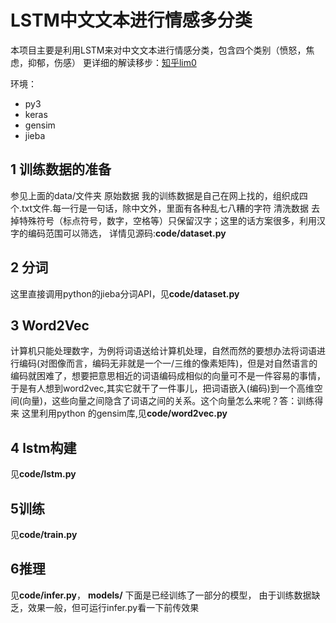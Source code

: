 # LSTM中文文本进行情感多分类
本项目主要是利用LSTM来对中文文本进行情感分类，包含四个类别（愤怒，焦虑，抑郁，伤感）
更详细的解读移步：[知乎lim0](https://zhuanlan.zhihu.com/p/97745819)

环境：
- py3
- keras
- gensim
- jieba


## 1 训练数据的准备
参见上面的data/文件夹
原始数据
    我的训练数据是自己在网上找的，组织成四个.txt文件.每一行是一句话，除中文外，里面有各种乱七八糟的字符
清洗数据
    去掉特殊符号（标点符号，数字，空格等）只保留汉字；这里的话方案很多，利用汉字的编码范围可以筛选，
    详情见源码:**code/dataset.py**
## 2 分词
这里直接调用python的jieba分词API，见**code/dataset.py**

## 3 Word2Vec
计算机只能处理数字，为例将词语送给计算机处理，自然而然的要想办法将词语进行编码(对图像而言，编码无非就是一个一/三维的像素矩阵)，但是对自然语言的编码就困难了，想要把意思相近的词语编码成相似的向量可不是一件容易的事情，于是有人想到word2vec,其实它就干了一件事儿，把词语嵌入(编码)到一个高维空间(向量)，这些向量之间隐含了词语之间的关系。这个向量怎么来呢？答：训练得来 
这里利用python 的gensim库,见**code/word2vec.py**

## 4 lstm构建
见**code/lstm.py**
## 5训练
见**code/train.py**
## 6推理
见**code/infer.py**，
**models/**
下面是已经训练了一部分的模型，
由于训练数据缺乏，效果一般，但可运行infer.py看一下前传效果
